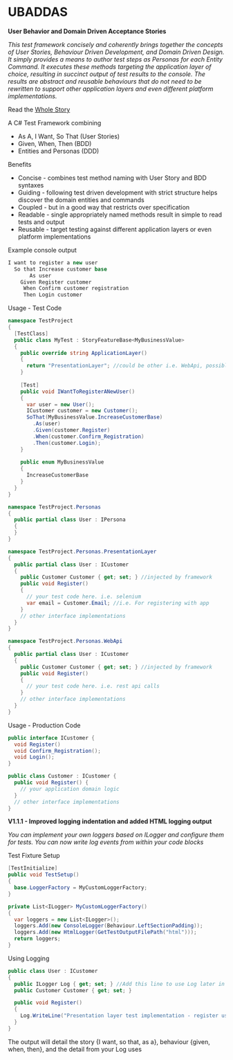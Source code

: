 UBADDAS
=======

**User Behavior and Domain Driven Acceptance Stories**

*This test framework concisely and coherently brings together the concepts of User Stories, Behaviour Driven Development, and Domain Driven Design. It simply provides a means to author test steps as Personas for each Entity Command. It executes these methods targeting the application layer of choice, resulting in succinct output of test results to the console.  The results are abstract and reusable behaviours that do not need to be rewritten to support other application layers and even different platform implementations.*

Read the [Whole Story](http://kernowcode.wordpress.com/2014/06/19/abc-2/)

A C# Test Framework combining
* As A, I Want, So That (User Stories)
* Given, When, Then (BDD)
* Entities and Personas (DDD)

Benefits
* Concise - combines test method naming with User Story and BDD syntaxes 
* Guiding - following test driven development with strict structure helps discover the domain entities and commands
* Coupled - but in a good way that restricts over specification
* Readable - single appropriately named methods result in simple to read tests and output
* Reusable - target testing against different application layers or even platform implementations

Example console output
```C#
I want to register a new user
  So that Increase customer base
       As user
    Given Register customer
     When Confirm customer registration
     Then Login customer
```
Usage - Test Code
```C#
namespace TestProject
{
  [TestClass]
  public class MyTest : StoryFeatureBase<MyBusinessValue>
  {
    public override string ApplicationLayer()
    {
      return "PresentationLayer"; //could be other i.e. WebApi, possibly provided by App.Config
    }
    
    [Test]
    public void IWantToRegisterANewUser()
    {
      var user = new User();
      ICustomer customer = new Customer();
      SoThat(MyBusinessValue.IncreaseCustomerBase)
        .As(user)
        .Given(customer.Register)
        .When(customer.Confirm_Registration)
        .Then(customer.Login);
    }
  
    public enum MyBusinessValue
    {
      IncreaseCustomerBase
    }
  }
}

namespace TestProject.Personas
{
  public partial class User : IPersona
  {
  }
}

namespace TestProject.Personas.PresentationLayer
{
  public partial class User : ICustomer
  {
    public Customer Customer { get; set; } //injected by framework
    public void Register()
    {
      // your test code here. i.e. selenium
      var email = Customer.Email; //i.e. For registering with app
    }
    // other interface implementations
  }
}

namespace TestProject.Personas.WebApi
{
  public partial class User : ICustomer
  {
    public Customer Customer { get; set; } //injected by framework
    public void Register()
    {
      // your test code here. i.e. rest api calls
    }
    // other interface implementations
  }
}
```
Usage - Production Code
```C#
public interface ICustomer {
  void Register()
  void Confirm_Registration();
  void Login();
}

public class Customer : ICustomer {
  public void Register() {
    // your application domain logic
  }
  // other interface implementations
}
```

**V1.1.1 - Improved logging indentation and added HTML logging output**

*You can implement your own loggers based on ILogger and configure them for tests.  You can now write log events from within your code blocks*

Test Fixture Setup
```C#
[TestInitialize]
public void TestSetup()
{
  base.LoggerFactory = MyCustomLoggerFactory;
}

private List<ILogger> MyCustomLoggerFactory()
{
  var loggers = new List<ILogger>();            
  loggers.Add(new ConsoleLogger(Behaviour.LeftSectionPadding));
  loggers.Add(new HtmlLogger(GetTestOutputFilePath("html")));                        
  return loggers;
}
```

Using Logging
```C#
public class User : ICustomer
{
  public ILogger Log { get; set; } //Add this line to use Log later in you test implementation
  public Customer Customer { get; set; }

  public void Register()
  {
    Log.WriteLine("Presentation layer test implementation - register user");
  }
}
```

The output will detail the story {I want, so that, as a}, behaviour {given, when, then}, and the detail from your Log uses

